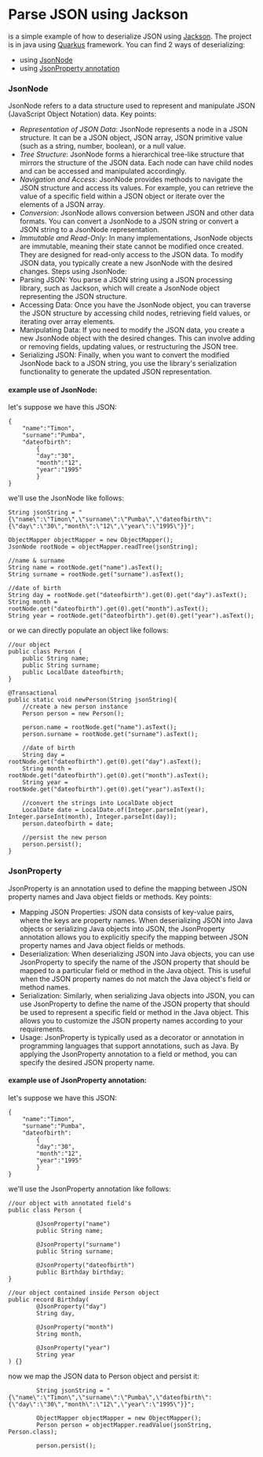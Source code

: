 # Parse JSON using Jackson
is a simple example of how to deserialize JSON using [Jackson](https://mvnrepository.com/artifact/com.fasterxml.jackson.core/jackson-core). The project is in 
java using [Quarkus](https://quarkus.io/) framework. You can find 2 ways of deserializing:

- using [JsonNode](#jsonnode)
- using [JsonProperty annotation](#jsonproperty)

### JsonNode
JsonNode refers to a data structure used to represent and manipulate JSON 
(JavaScript Object Notation) data. Key points:
- *Representation of JSON Data*: JsonNode represents a node in a JSON structure. 
It can be a JSON object, JSON array, JSON primitive value (such as a string, number, boolean), or a null value.
- *Tree Structure*: JsonNode forms a hierarchical tree-like structure that mirrors the structure of the JSON data.
Each node can have child nodes and can be accessed and manipulated accordingly.
- *Navigation and Access*: JsonNode provides methods to navigate the JSON structure and access its values. 
For example, you can retrieve the value of a specific field within a JSON object or iterate over the elements of a JSON array.
- *Conversion*: JsonNode allows conversion between JSON and other data formats. You can convert a JsonNode to a JSON string or convert a JSON string to a JsonNode representation.
- *Immutable and Read-Only*: In many implementations, JsonNode objects are immutable, meaning their state cannot be modified once created. They are designed for read-only access to the JSON data.
To modify JSON data, you typically create a new JsonNode with the desired changes.
Steps using JsonNode:
- Parsing JSON: You parse a JSON string using a JSON processing library, such as Jackson, which will create a JsonNode object representing the JSON structure.
- Accessing Data: Once you have the JsonNode object, you can traverse the JSON structure by accessing child nodes, retrieving field values, or iterating over array elements.
- Manipulating Data: If you need to modify the JSON data, you create a new JsonNode object with the desired changes. This can involve adding or removing fields, updating values, or restructuring the JSON tree.
- Serializing JSON: Finally, when you want to convert the modified JsonNode back to a JSON string, you use the library's serialization functionality to generate the updated JSON representation.
#### example use of JsonNode:
let's suppose we have this JSON:
```
{
    "name":"Timon",
    "surname":"Pumba",
    "dateofbirth":
        {
        "day":"30",
        "month":"12",
        "year":"1995"
        }
}
```
we'll use the JsonNode like follows:
```
String jsonString = "{\"name\":\"Timon\",\"surname\":\"Pumba\",\"dateofbirth\":{\"day\":\"30\","month\":\"12\",\"year\":\"1995\"}}";

ObjectMapper objectMapper = new ObjectMapper();
JsonNode rootNode = objectMapper.readTree(jsonString);

//name & surname
String name = rootNode.get("name").asText();
String surname = rootNode.get("surname").asText();

//date of birth
String day = rootNode.get("dateofbirth").get(0).get("day").asText();
String month = rootNode.get("dateofbirth").get(0).get("month").asText();
String year = rootNode.get("dateofbirth").get(0).get("year").asText();
```
or we can directly populate an object like follows:
```
//our object
public class Person {
    public String name;
    public String surname;
    public LocalDate dateofbirth;
}
```
```
@Transactional
public static void newPerson(String jsonString){
    //create a new person instance
    Person person = new Person();
    
    person.name = rootNode.get("name").asText();
    person.surname = rootNode.get("surname").asText();
    
    //date of birth
    String day = rootNode.get("dateofbirth").get(0).get("day").asText();
    String month = rootNode.get("dateofbirth").get(0).get("month").asText();
    String year = rootNode.get("dateofbirth").get(0).get("year").asText();
    
    //convert the strings into LocalDate object
    LocalDate date = LocalDate.of(Integer.parseInt(year), Integer.parseInt(month), Integer.parseInt(day));
    person.dateofbirth = date;
    
    //persist the new person
    person.persist();
}
```

### JsonProperty
JsonProperty is an annotation used to define the mapping between JSON property names and Java object fields or methods. Key points:

- Mapping JSON Properties: JSON data consists of key-value pairs, where the keys are property names. When deserializing JSON into Java objects or serializing Java objects into JSON, the JsonProperty annotation allows you to explicitly specify the mapping between JSON property names and Java object fields or methods.
- Deserialization: When deserializing JSON into Java objects, you can use JsonProperty to specify the name of the JSON property that should be mapped to a particular field or method in the Java object. This is useful when the JSON property names do not match the Java object's field or method names.
- Serialization: Similarly, when serializing Java objects into JSON, you can use JsonProperty to define the name of the JSON property that should be used to represent a specific field or method in the Java object. This allows you to customize the JSON property names according to your requirements.
- Usage: JsonProperty is typically used as a decorator or annotation in programming languages that support annotations, such as Java. By applying the JsonProperty annotation to a field or method, you can specify the desired JSON property name.

#### example use of JsonProperty annotation:
let's suppose we have this JSON:

```
{
    "name":"Timon",
    "surname":"Pumba",
    "dateofbirth":
        {
        "day":"30",
        "month":"12",
        "year":"1995"
        }
}
```
we'll use the JsonProperty annotation like follows:
```
//our object with annotated field's
public class Person {

        @JsonProperty("name")
        public String name;
        
        @JsonProperty("surname") 
        public String surname;
        
        @JsonProperty("dateofbirth") 
        public Birthday birthday;
}
```
```
//our object contained inside Person object
public record Birthday(
        @JsonProperty("day") 
        String day,
        
        @JsonProperty("month") 
        String month,
        
        @JsonProperty("year") 
        String year
) {}
```
now we map the JSON data to Person object and persist it:
```
        String jsonString = "{\"name\":\"Timon\",\"surname\":\"Pumba\",\"dateofbirth\":{\"day\":\"30\","month\":\"12\",\"year\":\"1995\"}}";
        
        ObjectMapper objectMapper = new ObjectMapper();        
        Person person = objectMapper.readValue(jsonString, Person.class);   
           
        person.persist();
```
